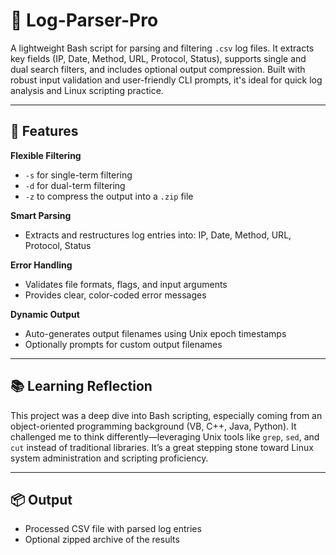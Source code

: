 
# 🧾 Log-Parser-Pro

A lightweight Bash script for parsing and filtering `.csv` log files. It extracts key fields (IP, Date, Method, URL, Protocol, Status), supports single and dual search filters, and includes optional output compression. Built with robust input validation and user-friendly CLI prompts, it's ideal for quick log analysis and Linux scripting practice.

---

## 🔧 Features

**Flexible Filtering**  
- `-s` for single-term filtering  
- `-d` for dual-term filtering  
- `-z` to compress the output into a `.zip` file  

**Smart Parsing**  
- Extracts and restructures log entries into: IP, Date, Method, URL, Protocol, Status  

**Error Handling**  
- Validates file formats, flags, and input arguments  
- Provides clear, color-coded error messages  

**Dynamic Output**  
- Auto-generates output filenames using Unix epoch timestamps  
- Optionally prompts for custom output filenames  

---

## 📚 Learning Reflection

This project was a deep dive into Bash scripting, especially coming from an object-oriented programming background (VB, C++, Java, Python). It challenged me to think differently—leveraging Unix tools like `grep`, `sed`, and `cut` instead of traditional libraries. It’s a great stepping stone toward Linux system administration and scripting proficiency.

---

## 📦 Output

- Processed CSV file with parsed log entries  
- Optional zipped archive of the results
